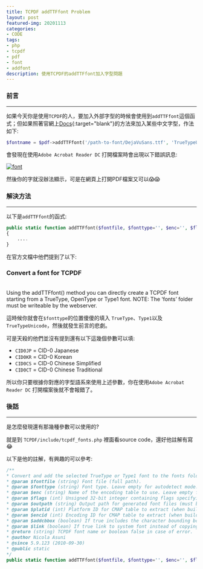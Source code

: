 ```yaml
---
title: TCPDF addTTFfont Problem
layout: post
featured-img: 20201113
categories:
- CODE
tags:
- php
- tcpdf
- pdf
- font
- addfont
description: 使用TCPDF的addTTFfont加入字型問題
---
```


### 前言
---

如果今天你是使用`TCPDF`的人，要加入外部字型的時候會使用到`addTTFfont`這個函式；但如果照著官網上[Docs](https://tcpdf.org/docs/fonts/){:target="blank"}的方法來加入某些中文字型，作法如下:
```php
$fontname = $pdf->addTTFfont('/path-to-font/DejaVuSans.ttf', 'TrueTypeUnicode', '', 32);
```
會發現在使用`Adobe Acrobat Reader DC` 打開檔案時會出現以下錯誤訊息:

[![font](https://i.imgur.com/CrYzlub)](https://i.imgur.com/CrYzlub)

然後你的字就沒辦法顯示，可是在網頁上打開PDF檔案又可以😱😱

### 解決方法
---

以下是`addTTFfont`的函式:
```php
public static function addTTFfont($fontfile, $fonttype='', $enc='', $flags=32, $outpath='', $platid=3, $encid=1, $addcbbox=false, $link=false)
{
	....
}
```
在官方文檔中他們提到了以下:

<div class="notice--info">
<h3>Convert a font for TCPDF</h3> <br>
Using the addTTFfont() method you can directly create a TCPDF font starting from a TrueType, OpenType or Type1 font.
NOTE: The ‘fonts’ folder must be writeable by the webserver.
</div>

這時候你就會在`$fonttype`的位置傻傻的填入 `TrueType`、`Type1`以及 `TrueTypeUnicode`，然後就發生前言的悲劇。

可是天殺的他們並沒有提到還有以下這幾個參數可以填:
* `CID0JP` = CID-0 Japanese
* `CID0KR` = CID-0 Korean
* `CID0CS` = CID-0 Chinese Simplified
* `CID0CT` = CID-0 Chinese Traditional

所以你只要根據你對應的字型語系來使用上述參數，你在使用`Adobe Acrobat Reader DC` 打開檔案後就不會報錯了。

### 後話
---

是怎麼發現還有那幾種參數可以使用的?

就是到 `TCPDF/include/tcpdf_fonts.php` 裡面看source code，還好他註解有寫😂

以下是他的註解，有興趣的可以參考:

```php
/**
* Convert and add the selected TrueType or Type1 font to the fonts folder (that must be writeable).
* @param $fontfile (string) Font file (full path).
* @param $fonttype (string) Font type. Leave empty for autodetect mode. Valid values are: TrueTypeUnicode, TrueType, Type1, CID0JP = CID-0 Japanese, CID0KR = CID-0 Korean, CID0CS = CID-0 Chinese Simplified, CID0CT = CID-0 Chinese Traditional.
* @param $enc (string) Name of the encoding table to use. Leave empty for default mode. Omit this parameter for TrueType Unicode and symbolic fonts like Symbol or ZapfDingBats.
* @param $flags (int) Unsigned 32-bit integer containing flags specifying various characteristics of the font (PDF32000:2008 - 9.8.2 Font Descriptor Flags): +1 for fixed font; +4 for symbol or +32 for non-symbol; +64 for italic. Fixed and Italic mode are generally autodetected so you have to set it to 32 = non-symbolic font (default) or 4 = symbolic font.
* @param $outpath (string) Output path for generated font files (must be writeable by the web server). Leave empty for default font folder.
* @param $platid (int) Platform ID for CMAP table to extract (when building a Unicode font for Windows this value should be 3, for Macintosh should be 1).
* @param $encid (int) Encoding ID for CMAP table to extract (when building a Unicode font for Windows this value should be 1, for Macintosh should be 0). When Platform ID is 3, legal values for Encoding ID are: 0=Symbol, 1=Unicode, 2=ShiftJIS, 3=PRC, 4=Big5, 5=Wansung, 6=Johab, 7=Reserved, 8=Reserved, 9=Reserved, 10=UCS-4.
* @param $addcbbox (boolean) If true includes the character bounding box information on the php font file.
* @param $link (boolean) If true link to system font instead of copying the font data (not transportable) - Note: do not work with Type1 fonts.
* @return (string) TCPDF font name or boolean false in case of error.
* @author Nicola Asuni
* @since 5.9.123 (2010-09-30)
* @public static
*/
public static function addTTFfont($fontfile, $fonttype='', $enc='', $flags=32, $outpath='', $platid=3, $encid=1, $addcbbox=false, $link=false)
```
